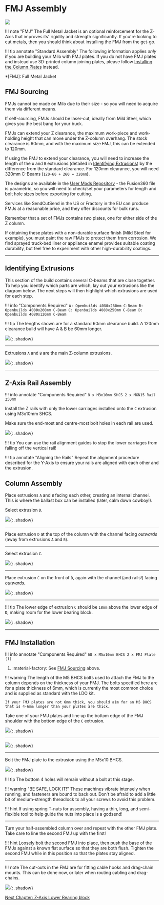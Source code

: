 # FMJ Assembly

![](../img/fmj_assembly/fmj_assembly.png)

!!! note "FMJ"
    The Full Metal Jacket is an optional reinforcement for the Z-Axis that improves its' rigidity and strength significantly. If you're looking to cut metals, then you should think about installing the FMJ from the get-go.

!!! tip annotate "Standard Assembly"
    The following information applies _only_ if you are building your Milo with FMJ plates. If you do not have FMJ plates and instead use 3D-printed column joining plates, please follow [Installing the Column Plates](./60_z_axis_assembly.md#installing-the-column-plates) instead.

*[FMJ]: Full Metal Jacket

## FMJ Sourcing
FMJs cannot be made on Milo due to their size - so you will need to acquire them via different means.

<!-- Check the [Sourcing Guide](../../bom/sourcing_guide.md) for FMJ kits. !-->

If self-sourcing, FMJs should be laser-cut, ideally from Mild Steel, which gives you the best bang for your buck.

FMJs can extend your Z clearance, the maximum work-piece and work-holding height that can move under the Z-column overhang. The stock clearance is 60mm, and with the maximum size FMJ, this can be extended to 120mm.

If using the FMJ to extend your clearance, you will need to increase the length of the `A` and `B` extrusions (detailed in [Identifying Extrusions](#identifying-extrusions)) by the difference from the standard clearance. For 120mm clearance, you will need 320mm C-Beams (`120-60 + 260 = 320mm`).

The designs are available in the [User Mods Repository](https://github.com/MillenniumMachines/UserMods/tree/main/Millennium-Milo-V1.5-MODS/Techmorphic/Techmorphic-FMJ-para-plates) - the Fusion360 file is parametric, so you will need to check/set your parameters for length and bolt hole sizes before exporting for cutting.

Services like SendCutSend in the US or Fractory in the EU can produce FMJs at a reasonable price, and they offer discounts for bulk runs.

Remember that a set of FMJs contains _two_ plates, one for either side of the Z column.

If obtaining these plates with a non-durable surface finish (Mild Steel for example), you must paint the raw FMJs to protect them from corrosion. We find sprayed truck-bed liner or appliance enamel provides suitable coating durability, but feel free to experiment with other high-durability coatings.

---

## Identifying Extrusions

This section of the build contains several C-beams that are close together. To help you identify which parts are which, lay out your extrusions like the diagram below. The next steps will then highlight which extrusions are used for each step.

!!! info "Components Required"
    ```
    A: Openbuilds 4080x260mm C-Beam
    B: Openbuilds 4080x260mm C-Beam
    C: Openbuilds 4080x250mm C-Beam
    D: Openbuilds 4080x120mm C-Beam
    ```

!!! tip
    The lengths shown are for a standard 60mm clearance build. A 120mm clearance build will have A & B be 60mm longer.

![](../img/z_axis_assembly/y_axis_step_42.png){: .shadow}

---

Extrusions `A` and `B` are the main Z-column extrusions.

![](../img/z_axis_assembly/y_axis_step_43.png){: .shadow}

---

## Z-Axis Rail Assembly

!!! info annotate "Components Required"
    ```
    8 x M3x10mm SHCS
    2 x MGN15 Rail 250mm
    ```

Install the Z rails with only the lower carriages installed onto the `C` extrusion using M3x10mm SHCS.

Make sure the end-most and centre-most bolt holes in each rail are used.

![](../img/fmj_assembly/fmj_step_0.png){: .shadow}

!!! tip
    You can use the rail alignment guides to stop the lower carriages from falling off the vertical rail!

!!! tip annotate "Aligning the Rails"
    Repeat the alignment procedure described for the Y-Axis to ensure your rails are aligned with each other and the extrusion. 

## Column Assembly

Place extrusions `A` and `B` facing each other, creating an internal channel. This is where the ballast box can be installed (later, calm down cowboy!).

Select extrusion `D`.

![](../img/z_axis_assembly/y_axis_step_45.png){: .shadow}

---

Place extrusion `D` at the top of the column with the channel facing _outwards_ (away from extrusions `A` and `B`).

---

Select extrusion `C`.

![](../img/z_axis_assembly/y_axis_step_44.png){: .shadow}

---

Place extrusion `C` on the front of `D`, again with the channel (and rails!) facing _outwards_.

![](../img/fmj_assembly/fmj_step_1.png){: .shadow}

---

!!! tip
    The lower edge of extrusion `C` should be `18mm` above the lower edge of `D`, making room for the lower bearing block.

![](../img/z_axis_assembly/y_axis_step_51.png){: .shadow}

---

## FMJ Installation

!!! info annotate "Components Required"
    ```
    68 x M5x10mm BHCS
    2 x FMJ Plate (1)
    ```
1. :material-factory: See [FMJ Sourcing](#fmj-sourcing) above.

!!! warning
    The length of the M5 BHCS bolts used to attach the FMJ to the column depends on the thickness of your FMJ. The bolts specified here are for a plate thickness of 6mm, which is currently the most common choice and is supplied as standard with the LDO kit.

    If your FMJ plates are not 6mm thick, you should aim for an M5 BHCS that is 4-6mm longer than your plates are thick.

Take one of your FMJ plates and line up the bottom edge of the FMJ shoulder with the bottom edge of the `C` extrusion.

![](../img/fmj_assembly/fmj_step_2.png){: .shadow}

---
![](../img/fmj_assembly/fmj_step_3.png){: .shadow}

---

Bolt the FMJ plate to the extrusion using the M5x10 BHCS.

![](../img/fmj_assembly/fmj_step_4.png){: .shadow}

!!! tip
    The bottom 4 holes will remain without a bolt at this stage.

!!! warning "BE SAFE, LOCK IT!"
    These machines vibrate intensely when running, and fasteners are bound to back out. Don't be afraid to add a little bit of medium-strength threadlock to all your screws to avoid this problem.

!!! hint
    If using spring T-nuts for assembly, having a thin, long, and semi-flexible tool to help guide the nuts into place is a godsend!

---

Turn your half-assembled column over and repeat with the other FMJ plate. Take care to line the second FMJ up with the first!

!!! hint
    Loosely bolt the second FMJ into place, then push the base of the FMJs against a known flat surface so that they are both flush.
    Tighten the second FMJ while in this position so that the plates stay aligned.

---

!!! note
    The cut-outs in the FMJ are for fitting cable hooks and drag-chain mounts. This can be done now, or later when routing cabling and drag-chains.

![](../img/fmj_assembly/fmj_step_5.png){: .shadow}


[Next Chapter: Z-Axis Lower Bearing block](./60_z_axis_assembly.md#lower-bearing-block)